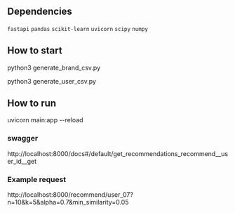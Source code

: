## Dependencies
`fastapi` `pandas` `scikit-learn` `uvicorn` `scipy` `numpy`

## How to start

python3 generate_brand_csv.py


python3 generate_user_csv.py

## How to run

uvicorn main:app --reload

### swagger

http://localhost:8000/docs#/default/get_recommendations_recommend__user_id__get

### Example request
http://localhost:8000/recommend/user_07?n=10&k=5&alpha=0.7&min_similarity=0.05
